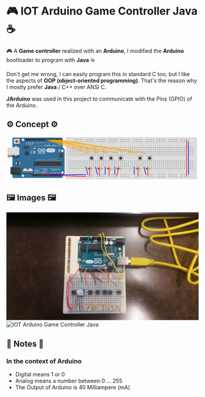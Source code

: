 # 🎮 IOT Arduino Game Controller Java ☕️
🎮 A **Game controller** realized with an **Arduino**, I modified the **Arduino** bootloader to program with **Java** ☕️

Don't get me wrong, I can easily program this in standard C too, but I like the aspects of **OOP (object-oriented programming)**. 
That's the reason why I mostly prefer **Java** / C++ over ANSI C.

**JArduino** was used in this project to communicate with the Pins (GPIO) of the Arduino.

## ⚙️ Concept ⚙️

![IOT Arduino Game Controller Java Circuit Diagram](Images/Arduino-Circuit-Diagram.png)


## 🖼 Images 🖼

![IOT Arduino Game Controller Java](Images/Arduino_3.jpg)
![IOT Arduino Game Controller Java](Images/Arduino_4.jpg)

## 📝 Notes 📝

### In the context of Arduino

- Digital means 1 or 0
- Analog means a number between 0 ... 255
- The Output of Arduino is 40 Milliampere (mA)
